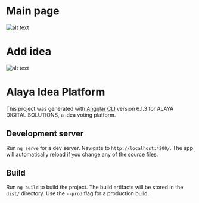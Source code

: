 # Main page
![alt text](https://i.imgur.com/Lnl32Lw.png)
# Add idea 
![alt text](https://i.imgur.com/xlboxnU.png)


# Alaya Idea Platform

This project was generated with [Angular CLI](https://github.com/angular/angular-cli) version 6.1.3 for ALAYA DIGITAL SOLUTIONS, a idea voting platform.

## Development server

Run `ng serve` for a dev server. Navigate to `http://localhost:4200/`. The app will automatically reload if you change any of the source files.

## Build

Run `ng build` to build the project. The build artifacts will be stored in the `dist/` directory. Use the `--prod` flag for a production build.
